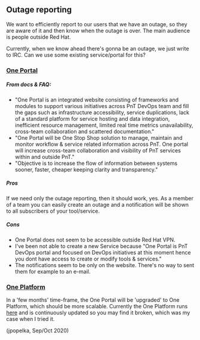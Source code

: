 ## Outage reporting

We want to efficiently report to our users that we have an outage, so they are aware of it and
then know when the outage is over. The main audience is people outside Red Hat.

Currently, when we know ahead there's gonna be an outage, we just write to IRC.
Can we use some existing service/portal for this?

### [One Portal](https://one.redhat.com)

##### From docs & FAQ:

- "One Portal is an integrated website consisting of frameworks and modules to support various initiatives across PnT DevOps team and fill the gaps such as infrastructure accessibility, service duplications, lack of a standard platform for service hosting and data integration, inefficient resource management, limited real time metrics unavailability, cross-team collaboration and scattered documentation."
- "One Portal will be One Stop Shop solution to manage, maintain and monitor workflow & service related information across PnT. One portal will increase cross-team collaboration and visibility of PnT services within and outside PnT."
- "Objective is to increase the flow of information between systems sooner, faster, cheaper keeping clarity and transparency."

##### Pros

If we need only the outage reporting, then it should work, yes.
As a member of a team you can easily create an outage and a notification will be shown to
all subscribers of your tool/service.

##### Cons

- One Portal does not seem to be accessible outside Red Hat VPN.
- I've been not able to create a new Service because "One Portal is PnT DevOps portal and focused on DevOps initiatives at this moment hence you dont have access to create or modify tools & services."
- The notifications seem to be only on the website. There's no way to sent them for example to an e-mail.

### [One Platform](https://beta.one.redhat.com)

In a 'few months' time-frame, the One Portal will be 'upgraded' to One Platform, which should be more scalable.
Currently the One Platform runs [here](https://beta.one.redhat.com) and is continuously updated so you may find it broken, which was my case when I tried it.

(jpopelka, Sep/Oct 2020)
